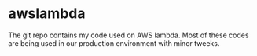 # awslambda
The git repo contains my code used on AWS lambda. Most of these codes are being used in our production environment with minor tweeks.
<eof>
